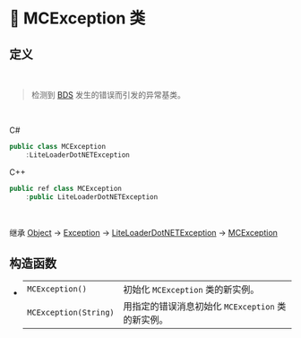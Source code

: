 # 🔖 MCException 类

## 定义

<br>

> 检测到 [BDS](https://www.minecraft.net/en-us/download/server/bedrock) 发生的错误而引发的异常基类。

<br>

C#
```cs
public class MCException
    :LiteLoaderDotNETException
```
C++
```cpp
public ref class MCException
    :public LiteLoaderDotNETException
```
<br>

继承 [Object](https://docs.microsoft.com/zh-cn/DotNET/api/system.object) → [Exception](https://docs.microsoft.com/zh-cn/DotNET/api/system.exception) → [LiteLoaderDotNETException](../LiteLoaderDotNETException/LiteLoaderDotNETException) → 
[MCException](MCException)

## 构造函数
- 
    |||
    |-|-|
    |`MCException()`|初始化 `MCException` 类的新实例。|
    |`MCException(String)`|用指定的错误消息初始化 `MCException` 类的新实例。|

<br>


